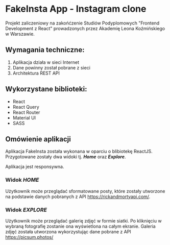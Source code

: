 # FakeInsta App - Instagram clone

Projekt zaliczeniowy na zakońćzenie Studiów Podyplomowych "Frontend Development z React" prowadzonych przez Akademię Leona Koźmińskiego w Warszawie.

## Wymagania techniczne:
1. Aplikacja działa w sieci Internet
2. Dane powinny został pobrane z sieci
3. Architektura REST API

## Wykorzystane biblioteki:
- React
- React Query
- React Router
- Material UI
- SASS

## Omówienie aplikacji
Aplikacja FakeInsta została wykonana w oparciu o blibiotekę ReactJS.
Przygotowane zostały dwa widoki tj. ***Home*** oraz ***Explore***.

Aplikacja jest responsywna.

### Widok *HOME*
Użytkownik może przeglądać sformatowane posty, które zostały utworzone na podstawie danych pobranych z API https://rickandmortyapi.com/.

### Widok *EXPLORE*
Użytkownik może przeglądać galerię zdjęć w formie siatki. Po kliknięciu w wybraną fotografię zostanie ona wyświetlona na całym ekranie.
Galeria zdjęć została utworzona wykorzystując dane pobrane z API https://picsum.photos/







